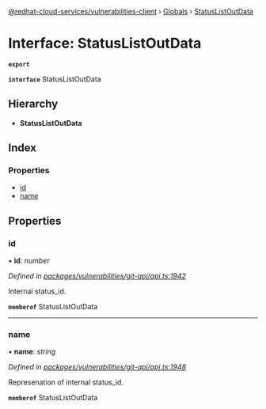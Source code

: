[@redhat-cloud-services/vulnerabilities-client](../README.md) › [Globals](../globals.md) › [StatusListOutData](statuslistoutdata.md)

# Interface: StatusListOutData

**`export`** 

**`interface`** StatusListOutData

## Hierarchy

* **StatusListOutData**

## Index

### Properties

* [id](statuslistoutdata.md#id)
* [name](statuslistoutdata.md#name)

## Properties

###  id

• **id**: *number*

*Defined in [packages/vulnerabilities/git-api/api.ts:1942](https://github.com/RedHatInsights/javascript-clients/blob/master/packages/vulnerabilities/git-api/api.ts#L1942)*

Internal status_id.

**`memberof`** StatusListOutData

___

###  name

• **name**: *string*

*Defined in [packages/vulnerabilities/git-api/api.ts:1948](https://github.com/RedHatInsights/javascript-clients/blob/master/packages/vulnerabilities/git-api/api.ts#L1948)*

Represenation of internal status_id.

**`memberof`** StatusListOutData
